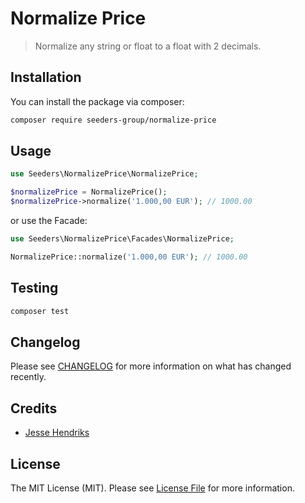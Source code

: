 # Normalize Price

> Normalize any string or float to a float with 2 decimals.

## Installation

You can install the package via composer:

```bash
composer require seeders-group/normalize-price
```

## Usage

```php
use Seeders\NormalizePrice\NormalizePrice;

$normalizePrice = NormalizePrice();
$normalizePrice->normalize('1.000,00 EUR'); // 1000.00
```

or use the Facade:
```php
use Seeders\NormalizePrice\Facades\NormalizePrice;

NormalizePrice::normalize('1.000,00 EUR'); // 1000.00
```

## Testing

```bash
composer test
```

## Changelog

Please see [CHANGELOG](CHANGELOG.md) for more information on what has changed recently.

## Credits

- [Jesse Hendriks](https://github.com/jessehendriks)

## License

The MIT License (MIT). Please see [License File](LICENSE.md) for more information.
